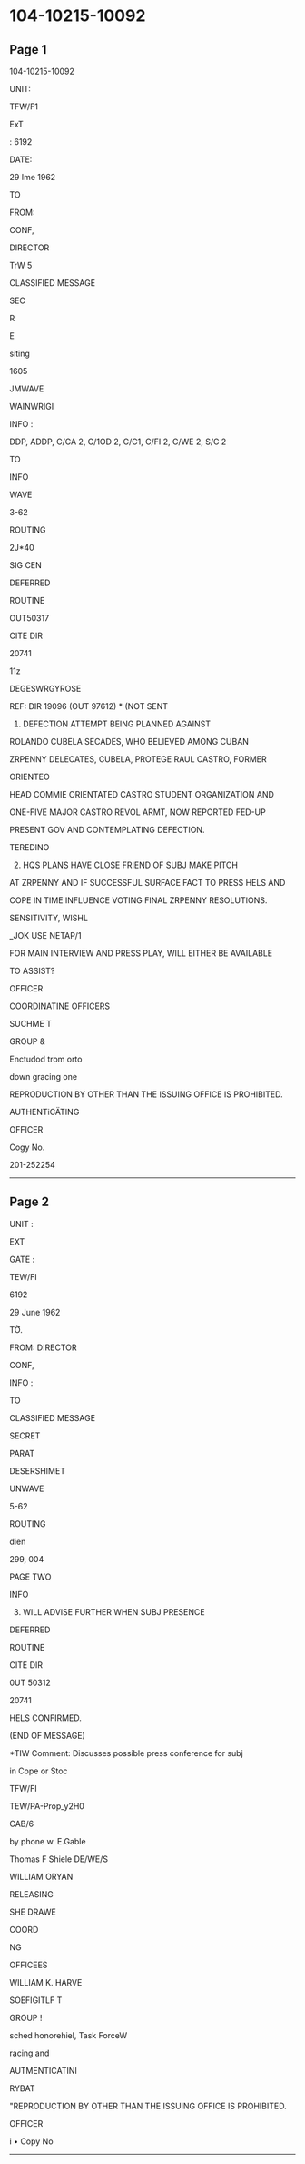 # 104-10215-10092

## Page 1

104-10215-10092

UNIT:

TFW/F1

ExT

: 6192

DATE:

29 Ime 1962

TO

FROM:

CONF,

DIRECTOR

TrW 5

CLASSIFIED MESSAGE

SEC

R

E

siting

1605

JMWAVE

WAINWRIGI

INFO :

DDP, ADDP, C/CA 2, C/1OD 2, C/C1, C/FI 2, C/WE 2, S/C 2

TO

INFO

WAVE

3-62

ROUTING

2J*40

SIG CEN

DEFERRED

ROUTINE

OUT50317

CITE DIR

20741

11z

DEGESWRGYROSE

REF: DIR 19096 (OUT 97612) * (NOT SENT

1. DEFECTION ATTEMPT BEING PLANNED AGAINST

ROLANDO CUBELA SECADES, WHO BELIEVED AMONG CUBAN

ZRPENNY DELECATES, CUBELA, PROTEGE RAUL CASTRO, FORMER

ORIENTEO

HEAD COMMIE ORIENTATED CASTRO STUDENT ORGANIZATION AND

ONE-FIVE MAJOR CASTRO REVOL ARMT, NOW REPORTED FED-UP

PRESENT GOV AND CONTEMPLATING DEFECTION.

TEREDINO

2. HQS PLANS HAVE CLOSE FRIEND OF SUBJ MAKE PITCH

AT ZRPENNY AND IF SUCCESSFUL SURFACE FACT TO PRESS HELS AND

COPE IN TIME INFLUENCE VOTING FINAL ZRPENNY RESOLUTIONS.

SENSITIVITY, WISHL

_JOK USE NETAP/1

FOR MAIN INTERVIEW AND PRESS PLAY, WILL EITHER BE AVAILABLE

TO ASSIST?

OFFICER

COORDINATINE OFFICERS

SUCHME T

GROUP &

Enctudod trom orto

down gracing one

REPRODUCTION BY OTHER THAN THE ISSUING OFFICE IS PROHIBITED.

AUTHENTiCÄTING

OFFICER

Cogy No.

201-252254

---

## Page 2

UNIT :

EXT

GATE :

TEW/FI

6192

29 June 1962

TỜ.

FROM: DIRECTOR

CONF,

INFO :

TO

CLASSIFIED MESSAGE

SECRET

PARAT

DESERSHIMET

UNWAVE

5-62

ROUTING

dien

299, 004

PAGE TWO

INFO

3. WILL ADVISE FURTHER WHEN SUBJ PRESENCE

DEFERRED

ROUTINE

CITE DIR

0UT 50312

20741

HELS CONFIRMED.

(END OF MESSAGE)

*TIW Comment: Discusses possible press conference for subj

in Cope or Stoc

TFW/FI

TEW/PA-Prop_y2H0

CAB/6

by phone w. E.Gable

Thomas F Shiele DE/WE/S

WILLIAM ORYAN

RELEASING

SHE DRAWE

COORD

NG

OFFICEES

WILLIAM K. HARVE

SOEFIGITLF T

GROUP !

sched honorehiel, Task ForceW

racing and

AUTMENTICATINI

RYBAT

"REPRODUCTION BY OTHER THAN THE ISSUING OFFICE IS PROHIBITED.

OFFICER

i • Copy No

---

